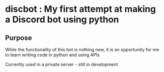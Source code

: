 # discbot : My first attempt at making a Discord bot using python

## Purpose
While the functionality of this bot is nothing new, it is an opportunity for me to learn writing code in python and using APIs

Currently used in a private server - still in development
